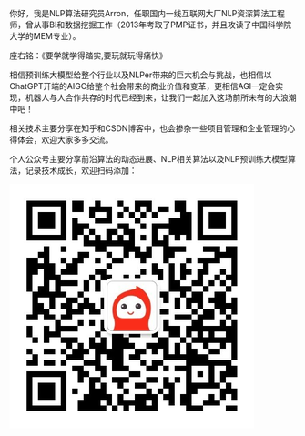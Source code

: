 你好，我是NLP算法研究员Arron，任职国内一线互联网大厂NLP资深算法工程师，曾从事BI和数据挖掘工作（2013年考取了PMP证书，并且攻读了中国科学院大学的MEM专业）。

座右铭：《要学就学得踏实,要玩就玩得痛快》

相信预训练大模型给整个行业以及NLPer带来的巨大机会与挑战，也相信以ChatGPT开端的AIGC给整个社会带来的商业价值和变革，更相信AGI一定会实现，机器人与人合作共存的时代已经到来，让我们一起加入这场前所未有的大浪潮中吧！

相关技术主要分享在知乎和CSDN博客中，也会掺杂一些项目管理和企业管理的心得体会，欢迎大家多多交流。

个人公众号主要分享前沿算法的动态进展、NLP相关算法以及NLP预训练大模型算法，记录技术成长，欢迎扫码添加：

![公众号二维码](https://github.com/wshzd/wshzd.github.io/blob/main/assets/img/ArronAI.jpg)

